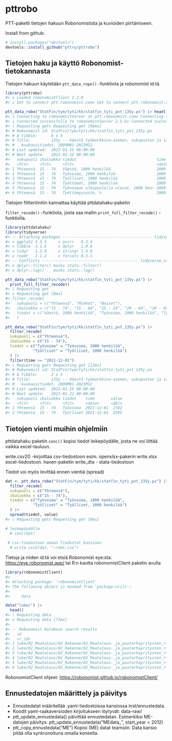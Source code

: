 
<!-- README.md is generated from README.Rmd. Please edit that file -->

# pttrobo

<!-- badges: start -->
<!-- badges: end -->

PTT-paketti tietojen hakuun Robonomistista ja kuvioiden piirtämiseen.

Install from github:

``` r
# install.packages("devtools")
devtools::install_github("pttry/pttrobo")
```

## Tietojen haku ja käyttö Robonomist-tietokannasta

Tietojen hakuun käytetään `ptt_data_ropo()` -funktiota ja robonomist
id:tä.

``` r
library(pttrobo)
#> v Loaded robonomistClient 2.2.0
#> i Set to connect ptt.robonomist.comv Set to connect ptt.robonomist.com [116ms]

ptt_data_robo("StatFin/tym/tyti/kk/statfin_tyti_pxt_135y.px") |> head()
#> i Connecting to robonomistServer at ptt.robonomist.comv Connecting to robonomistServer at ptt.robonomist.com [102ms]
#> i Connected successfully to robonomistServer 2.5.6v Connected successfully to robonomistServer 2.5.6 [35ms]
#> \ Requesting getv Requesting get [96ms]
#> # Robonomist id: StatFin/tym/tyti/kk/statfin_tyti_pxt_135y.px
#> # A tibble:      6 x 5
#> # Title:         135y -- Väestö työmarkkina-aseman, sukupuolen ja iän mukaan,
#> #   kuukausitiedot, 2009M01-2021M12
#> # Last updated:  2022-01-25 08:00:00
#> # Next update:   2022-02-22 08:00:00
#>   sukupuoli ikaluokka tiedot                                   time        value
#>   <fct>     <fct>     <fct>                                    <date>      <dbl>
#> 1 Yhteensä  15 - 74   Väestö, 1000 henkilöä                    2009-01-01 4015  
#> 2 Yhteensä  15 - 74   Työvoima, 1000 henkilöä                  2009-01-01 2614  
#> 3 Yhteensä  15 - 74   Työlliset, 1000 henkilöä                 2009-01-01 2427  
#> 4 Yhteensä  15 - 74   Työttömät, 1000 henkilöä                 2009-01-01  187  
#> 5 Yhteensä  15 - 74   Työvoiman ulkopuolella olevat, 1000 hen~ 2009-01-01 1401  
#> 6 Yhteensä  15 - 74   Työttömyysaste, %                        2009-01-01    7.2
```

Tietojen filtteröintiin kannattaa käyttää pttdatahaku-paketin

`filter_recode()` -funktiota, josta saa mallin
`print_full_filter_recode()` -funktiolla.

``` r
library(pttdatahaku)
library(tidyverse)
#> -- Attaching packages --------------------------------------- tidyverse 1.3.1 --
#> v ggplot2 3.3.5     v purrr   0.3.4
#> v tibble  3.1.6     v dplyr   1.0.8
#> v tidyr   1.2.0     v stringr 1.4.0
#> v readr   2.1.2     v forcats 0.5.1
#> -- Conflicts ------------------------------------------ tidyverse_conflicts() --
#> x dplyr::filter() masks stats::filter()
#> x dplyr::lag()    masks stats::lag()

ptt_data_robo("StatFin/tym/tyti/kk/statfin_tyti_pxt_135y.px") |> 
  print_full_filter_recode()
#> \ Requesting get
#> v Requesting get [8ms]
#> filter_recode(
#>   sukupuoli = c("Yhteensä", "Miehet", "Naiset"),
#>   ikaluokka = c("15 - 74", "15 - 64", "15 - 24", "20 - 64", "20 - 69", "25 - 34", "35 - 44", "45 - 54", "55 - 64"),
#>   tiedot = c("Väestö, 1000 henkilöä", "Työvoima, 1000 henkilöä", "Työlliset, 1000 henkilöä", "Työttömät, 1000 henkilöä", "Työvoiman ulkopuolella olevat, 1000 henkilöä", "Työttömyysaste, %", "Työllisyysaste, %", "Työvoimaosuus, %")
#>   )

ptt_data_robo("StatFin/tym/tyti/kk/statfin_tyti_pxt_135y.px") |> 
  filter_recode(
  sukupuoli = c("Yhteensä"),
  ikaluokka = c("15 - 74"),
  tiedot = c("Työvoima" = "Työvoima, 1000 henkilöä", 
            "Työlliset" = "Työlliset, 1000 henkilöä")
  ) |> 
  filter(time >= "2021-12-01")
#> \ Requesting getv Requesting get [12ms]
#> # Robonomist id: StatFin/tym/tyti/kk/statfin_tyti_pxt_135y.px
#> # A tibble:      2 x 5
#> # Title:         135y -- Väestö työmarkkina-aseman, sukupuolen ja iän mukaan,
#> #   kuukausitiedot, 2009M01-2021M12
#> # Last updated:  2022-01-25 08:00:00
#> # Next update:   2022-02-22 08:00:00
#>   sukupuoli ikaluokka tiedot    time       value
#>   <fct>     <fct>     <fct>     <date>     <dbl>
#> 1 Yhteensä  15 - 74   Työvoima  2021-12-01  2782
#> 2 Yhteensä  15 - 74   Työlliset 2021-12-01  2595
```

## Tietojen vienti muihin ohjelmiin

pttdatahaku paketin `conc()` kopioi tiedot leikepöydälle, josta ne voi
liittää vaikka excel-tauluun.

write.csv2() -kirjoittaa csv-tiedostoon esim. openxlsx-pakerin
write.xlsx excel-tiedostoon. haven-paketin write_dta - stata-tiedostoon

Tiedot voi myös levittää ennen vientiä (spread)

``` r
dat <- ptt_data_robo("StatFin/tym/tyti/kk/statfin_tyti_pxt_135y.px") |> 
  filter_recode(
  sukupuoli = c("Yhteensä"),
  ikaluokka = c("15 - 74"),
  tiedot = c("Työvoima" = "Työvoima, 1000 henkilöä", 
            "Työlliset" = "Työlliset, 1000 henkilöä")
  ) |>
  spread(tiedot, value)
#> \ Requesting getv Requesting get [8ms]

# leikepöydälle
  # conc(dat)
  
 # csv-tiedostoon omaan Tiedostot kansioon
  # write.csv2(dat, "~/dat.csv")
```

Tietoja ja niiden id:tä voi etsiä Robonomist eye:sta:
<https://eye.robonomist.app/> tai R:n kautta robonomistClient paketin
avulla

``` r
library(robonomistClient)
#> 
#> Attaching package: 'robonomistClient'
#> The following object is masked from 'package:utils':
#> 
#>     data

data("luke/") |> 
  head()
#> \ Requesting data
#> v Requesting data [73ms]
#> 
#> -- Robonomist Database search results
#>   id                                                                 title lang 
#>   <r_id>                                                             <chr> <chr>
#> 1 luke/02_Maatalous/02_Rakenne/02_Maatalous-_ja_puutarhayritysten_r~ Maat~ fi   
#> 2 luke/02_Maatalous/02_Rakenne/02_Maatalous-_ja_puutarhayritysten_r~ Maat~ fi   
#> 3 luke/02_Maatalous/02_Rakenne/02_Maatalous-_ja_puutarhayritysten_r~ Maat~ fi   
#> 4 luke/02_Maatalous/02_Rakenne/02_Maatalous-_ja_puutarhayritysten_r~ Maat~ fi   
#> 5 luke/02_Maatalous/02_Rakenne/02_Maatalous-_ja_puutarhayritysten_r~ Maat~ fi   
#> 6 luke/02_Maatalous/02_Rakenne/02_Maatalous-_ja_puutarhayritysten_r~ Maat~ fi
```

RobonomistClient ohjeet:
<https://robonomist.github.io/robonomistClient/>

## Ennustedatojen määrittely ja päivitys

-   Ennustedatat määritellää .yaml-tiedostoissa kansiossa
    inst/ennustedata.
-   Koodit yaml-raakaversioden kirjoitukseen löytyvät: data-raw/
-   ptt_update_ennustedata() päivittää ennustedatan. Esimerkiksi
    ME-datojen päivitys: ptt_update_ennustedata(“MEdata\_”, start_year
    = 2012)
-   ptt_copy_ennustedata(“ME”) Kopioi (ME) datat teamsiin. Data kansio
    pitää olla synkronoituna omalla koneella.
